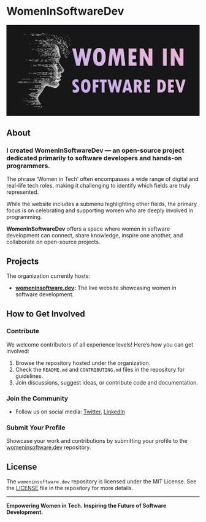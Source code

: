 # WomenInSoftwareDev

![WomenInSoftwareDev](/profile/wisd-logo-narrow.jpg)

## About 

### I created **WomenInSoftwareDev** — an open-source project dedicated primarily to software developers and hands-on programmers.

The phrase ‘Women in Tech’ often encompasses a wide range of digital and real-life tech roles, making it challenging to identify which fields are truly represented. 

While the website includes a submenu highlighting other fields, the primary focus is on celebrating and supporting women who are deeply involved in programming. 

**WomenInSoftwareDev** offers a space where women in software development can connect, share knowledge, inspire one another, and collaborate on open-source projects.

## Projects

The organization currently hosts:

- **[womeninsoftware.dev](https://github.com/WomenInSoftwareDev/womeninsoftware.dev):** The live website showcasing women in software development.

## How to Get Involved

### Contribute

We welcome contributors of all experience levels! Here’s how you can get involved:

1. Browse the repository hosted under the organization.
2. Check the `README.md` and `CONTRIBUTING.md` files in the repository for guidelines.
3. Join discussions, suggest ideas, or contribute code and documentation.

### Join the Community

- Follow us on social media: [Twitter](https://twitter.com/example-link), [LinkedIn](https://www.linkedin.com/company/womeninsoftwaredev)

### Submit Your Profile

Showcase your work and contributions by submitting your profile to the [womeninsoftware.dev](https://github.com/WomenInSoftwareDev/womeninsoftware.dev) repository.

## License

The `womeninsoftware.dev` repository is licensed under the MIT License. See the [LICENSE](https://github.com/WomenInSoftwareDev/womeninsoftware.dev/blob/main/LICENSE) file in the repository for more details.

---

**Empowering Women in Tech. Inspiring the Future of Software Development.**